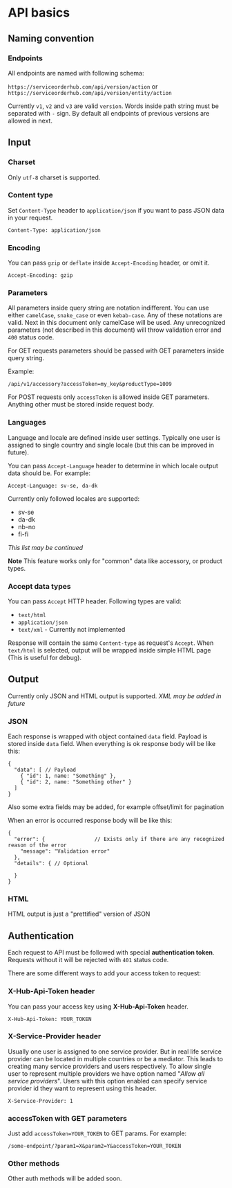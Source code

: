 # API basics

## Naming convention

### Endpoints

All endpoints are named with following schema:

`https://serviceorderhub.com/api/version/action` or
`https://serviceorderhub.com/api/version/entity/action`

Currently `v1`, `v2` and `v3` are valid `version`. Words inside path string
must be separated with `-` sign. By default all endpoints of previous versions are
allowed in next.  

## Input

### Charset

Only `utf-8` charset is supported.

### Content type

Set `Content-Type` header to `application/json` if you want to pass JSON data in your request.

`Content-Type: application/json`

### Encoding

You can pass `gzip` or `deflate` inside `Accept-Encoding` header,
or omit it.

`Accept-Encoding: gzip`

### Parameters

All parameters inside query string are notation indifferent. You can use
either `camelCase`, `snake_case` or even `kebab-case`. Any of
these notations are valid. Next in this document only camelCase will be
used. Any unrecognized parameters (not described in this document) will
throw validation error and `400` status code.

For GET requests parameters should be passed with GET parameters inside
query string.

Example:

`/api/v1/accessory?accessToken=my_key&productType=1009`

For POST requests only `accessToken` is allowed inside GET parameters.
Anything other must be stored inside request body.

### Languages

Language and locale are defined inside user settings. Typically one user
is assigned to single country and single locale (but this can be
improved in future).

You can pass `Accept-Language` header to determine in which locale
output data should be. For example:

`Accept-Language: sv-se, da-dk`

Currently only followed locales are supported:

-  sv-se
-  da-dk
-  nb-no
-  fi-fi

*This list may be continued*

**Note** This feature works only for "common" data like accessory, or
product types.

### Accept data types

You can pass `Accept` HTTP header. Following types are valid:

-  `text/html`
-  `application/json`
-  `text/xml` - Currently not implemented

Response will contain the same `Content-type` as request's `Accept`.
When `text/html` is selected, output will be wrapped inside simple
HTML page (This is useful for debug).

## Output

Currently only JSON and HTML output is supported. *XML may be added in
future*

### JSON

Each response is wrapped with object contained `data`
field. Payload is stored inside `data` field. When everything is ok
response body will be like this:

```
{
  "data": [ // Payload
    { "id": 1, name: "Something" },
    { "id": 2, name: "Something other" }
  ]
}
```

Also some extra fields may be added, for example offset/limit for
pagination

When an error is occurred response body will be like this:

```
{
  "error": {                // Exists only if there are any recognized reason of the error
    "message": "Validation error"
  },
  "details": { // Optional
  
  }
}
```

### HTML

HTML output is just a "prettified" version of JSON

## Authentication

Each request to API must be followed with special **authentication
token**. Requests without it will be rejected with `401` status code.

There are some different ways to add your access token to request:

### X-Hub-Api-Token header

You can pass your access key using **X-Hub-Api-Token** header.

`X-Hub-Api-Token: YOUR_TOKEN`

### X-Service-Provider header

Usually one user is assigned to one service provider.
But in real life service provider can be located in multiple countries or be a mediator. This leads to creating many service providers and users respectively.
To allow single user to represent multiple providers we have option named "*Allow all service providers*".
Users with this option enabled can specify service provider id they want to represent using this header.

`X-Service-Provider: 1`

### accessToken with GET parameters

Just add `accessToken=YOUR_TOKEN` to GET params. For example:

`/some-endpoint/?param1=X&param2=Y&accessToken=YOUR_TOKEN`

### Other methods

Other auth methods will be added soon.
